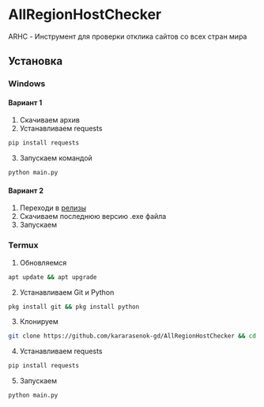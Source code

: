 # AllRegionHostChecker
ARHC - Инструмент для проверки отклика сайтов со всех стран мира
## Установка
### Windows
#### Вариант 1
1. Скачиваем архив
2. Устанавливаем requests 
```bash
pip install requests
```
3. Запускаем командой
```bash
python main.py
```
#### Вариант 2
1. Переходи в [релизы](https://github.com/kararasenok-gd/AllRegionHostChecker/releases/)
2. Скачиваем последнюю версию .exe файла
3. Запускаем
### Termux
1. Обновляемся
```bash
apt update && apt upgrade
```
2. Устанавливаем Git и Python
```bash
pkg install git && pkg install python
```
3. Клонируем
```bash
git clone https://github.com/kararasenok-gd/AllRegionHostChecker && cd AllRegionHostChecker
```
4. Устанавливаем requests
```bash
pip install requests
```
5. Запускаем
```bash
python main.py
```
